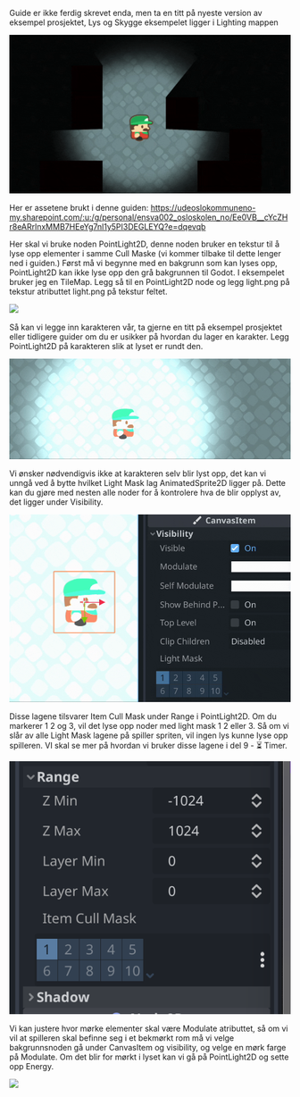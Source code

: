 Guide er ikke ferdig skrevet enda, men ta en titt på nyeste version av eksempel prosjektet, Lys og Skygge eksempelet ligger i Lighting mappen

![](../media/8_lys6.gif)

Her er assetene brukt i denne guiden: https://udeoslokommuneno-my.sharepoint.com/:u:/g/personal/ensva002_osloskolen_no/Ee0VB__cYcZHr8eARrlnxMMB7HEeYg7nl1y5PI3DEGLEYQ?e=dqevqb

Her skal vi bruke noden PointLight2D, denne noden bruker en tekstur til å lyse opp elementer i samme Cull Maske (vi kommer tilbake til dette lenger ned i guiden.)
Først må vi begynne med en bakgrunn som kan lyses opp, PointLight2D kan ikke lyse opp den grå bakgrunnen til Godot. I eksempelet bruker jeg en TileMap. Legg så til en PointLight2D node og legg light.png på tekstur atributtet light.png på tekstur feltet. 

![](../media/8_lys5.gif)

Så kan vi legge inn karakteren vår, ta gjerne en titt på eksempel prosjektet eller tidligere guider om du er usikker på hvordan du lager en karakter. Legg PointLight2D på karakteren slik at lyset er rundt den.

![](../media/8_lys4.gif)

Vi ønsker nødvendigvis ikke at karakteren selv blir lyst opp, det kan vi unngå ved å bytte hvilket Light Mask lag AnimatedSprite2D ligger på. Dette kan du gjøre med nesten alle noder for å kontrolere hva de blir opplyst av, det ligger under Visibility.

![](../media/8_lys3.gif)

Disse lagene tilsvarer Item Cull Mask under Range i PointLight2D. Om du markerer 1 2 og 3, vil det lyse opp noder med light mask 1 2 eller 3. Så om vi slår av alle Light Mask lagene på spiller spriten, vil ingen lys kunne lyse opp spilleren. VI skal se mer på hvordan vi bruker disse lagene i del 9 - ⏳ Timer.

![](../media/8_lys1.png)

Vi kan justere hvor mørke elementer skal være Modulate atributtet, så om vi vil at spilleren skal befinne seg i et bekmørkt rom må vi velge bakgrunnsnoden gå under CanvasItem og visibility, og velge en mørk farge på Modulate. Om det blir for mørkt i lyset kan vi gå på PointLight2D og sette opp Energy. 

![](../media/8_lys2.gif)













